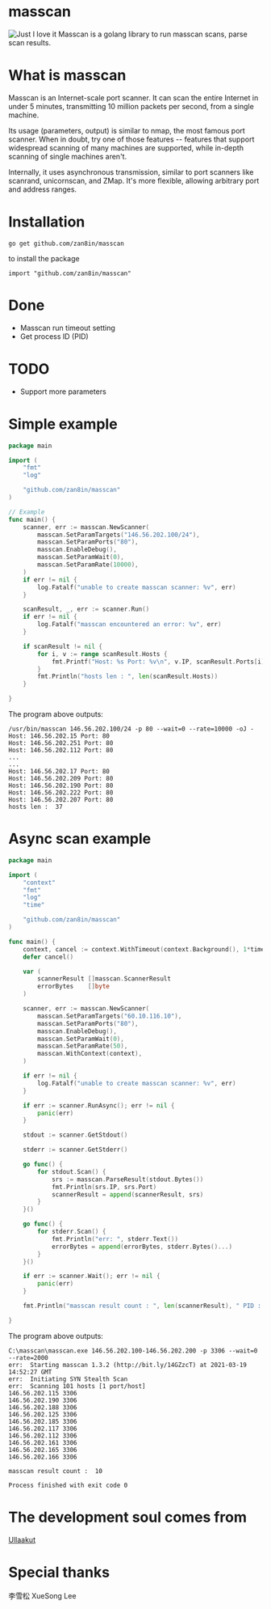 # masscan
![Just I love it](https://github.com/zan8in/masscan/blob/main/assets/golang.png)
Masscan is a golang library to run masscan scans, parse scan results. 
# What is masscan
Masscan is an Internet-scale port scanner. It can scan the entire Internet in under 5 minutes, transmitting 10 million packets per second, from a single machine.

Its usage (parameters, output) is similar to nmap, the most famous port scanner. When in doubt, try one of those features -- features that support widespread scanning of many machines are supported, while in-depth scanning of single machines aren't.

Internally, it uses asynchronous transmission, similar to port scanners like scanrand, unicornscan, and ZMap. It's more flexible, allowing arbitrary port and address ranges.
# Installation
```
go get github.com/zan8in/masscan
```
to install the package
```
import "github.com/zan8in/masscan"
```
# Done
- Masscan run timeout setting
- Get process ID (PID)
# TODO
- Support more parameters
# Simple example
```go
package main

import (
	"fmt"
	"log"

	"github.com/zan8in/masscan"
)

// Example
func main() {
	scanner, err := masscan.NewScanner(
		masscan.SetParamTargets("146.56.202.100/24"),
		masscan.SetParamPorts("80"),
        masscan.EnableDebug(),
		masscan.SetParamWait(0),
		masscan.SetParamRate(10000),
	)
	if err != nil {
		log.Fatalf("unable to create masscan scanner: %v", err)
	}

	scanResult, _, err := scanner.Run()
	if err != nil {
		log.Fatalf("masscan encountered an error: %v", err)
	}

	if scanResult != nil {
		for i, v := range scanResult.Hosts {
			fmt.Printf("Host: %s Port: %v\n", v.IP, scanResult.Ports[i].Port)
		}
		fmt.Println("hosts len : ", len(scanResult.Hosts))
	}

}
```
The program above outputs:
```
/usr/bin/masscan 146.56.202.100/24 -p 80 --wait=0 --rate=10000 -oJ -
Host: 146.56.202.15 Port: 80
Host: 146.56.202.251 Port: 80
Host: 146.56.202.112 Port: 80
...
...
Host: 146.56.202.17 Port: 80
Host: 146.56.202.209 Port: 80
Host: 146.56.202.190 Port: 80
Host: 146.56.202.222 Port: 80
Host: 146.56.202.207 Port: 80
hosts len :  37
```
# Async scan example
```go
package main

import (
	"context"
	"fmt"
	"log"
	"time"

	"github.com/zan8in/masscan"
)

func main() {
	context, cancel := context.WithTimeout(context.Background(), 1*time.Minute)
	defer cancel()

	var (
		scannerResult []masscan.ScannerResult
		errorBytes    []byte
	)

	scanner, err := masscan.NewScanner(
		masscan.SetParamTargets("60.10.116.10"),
		masscan.SetParamPorts("80"),
		masscan.EnableDebug(),
		masscan.SetParamWait(0),
		masscan.SetParamRate(50),
		masscan.WithContext(context),
	)

	if err != nil {
		log.Fatalf("unable to create masscan scanner: %v", err)
	}

	if err := scanner.RunAsync(); err != nil {
		panic(err)
	}

	stdout := scanner.GetStdout()

	stderr := scanner.GetStderr()

	go func() {
		for stdout.Scan() {
			srs := masscan.ParseResult(stdout.Bytes())
			fmt.Println(srs.IP, srs.Port)
			scannerResult = append(scannerResult, srs)
		}
	}()

	go func() {
		for stderr.Scan() {
			fmt.Println("err: ", stderr.Text())
			errorBytes = append(errorBytes, stderr.Bytes()...)
		}
	}()

	if err := scanner.Wait(); err != nil {
		panic(err)
	}

	fmt.Println("masscan result count : ", len(scannerResult), " PID : ", scanner.GetPid())

}
```
The program above outputs:
```
C:\masscan\masscan.exe 146.56.202.100-146.56.202.200 -p 3306 --wait=0 --rate=2000
err:  Starting masscan 1.3.2 (http://bit.ly/14GZzcT) at 2021-03-19 14:52:27 GMT
err:  Initiating SYN Stealth Scan
err:  Scanning 101 hosts [1 port/host]
146.56.202.115 3306
146.56.202.190 3306
146.56.202.188 3306
146.56.202.125 3306
146.56.202.185 3306
146.56.202.117 3306
146.56.202.112 3306
146.56.202.161 3306
146.56.202.165 3306
146.56.202.166 3306
                                                                             
masscan result count :  10

Process finished with exit code 0
```
# The development soul comes from
[Ullaakut](https://github.com/Ullaakut/nmap)

# Special thanks 
李雪松 XueSong Lee

